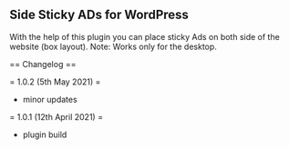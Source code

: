 ## Side Sticky ADs for WordPress
With the help of this plugin you can place sticky Ads on both side of the website (box layout).
Note: Works only for the desktop.


== Changelog ==

= 1.0.2 (5th May 2021) =
* minor updates

= 1.0.1 (12th April 2021) =
* plugin build

